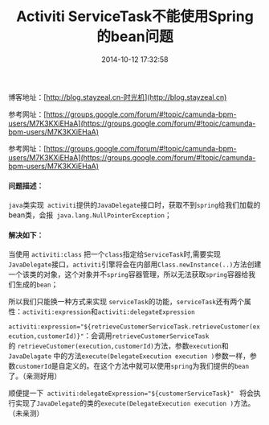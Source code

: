 ﻿---
title: Activiti ServiceTask不能使用Spring 的bean问题
date: 2014-10-12 17:32:58
tags:
       - Activiti
---
博客地址：[http://blog.stayzeal.cn-时光机](http://blog.stayzeal.cn)

参考网址：[https://groups.google.com/forum/#!topic/camunda-bpm-users/M7K3KXiEHaA](https://groups.google.com/forum/#!topic/camunda-bpm-users/M7K3KXiEHaA)

参考网址：[https://groups.google.com/forum/#!topic/camunda-bpm-users/M7K3KXiEHaA](https://groups.google.com/forum/#!topic/camunda-bpm-users/M7K3KXiEHaA)

#### 问题描述：

`java`类实现` activiti`提供的`JavaDelegate`接口时，获取不到`spring`给我们加载的bean类，会报` java.lang.NullPointerException`；
<!--more-->
#### 解决如下：

当使用 `activiti:class` 把一个`class`指定给`ServiceTask`时,需要实现`JavaDelegate`接口，`activiti`引擎将会在内部用`Class.newInstance(..)`方法创建一个该类的对象，这个对象并不`spring`容器管理，所以无法获取`spring`容器给我们生成的`bean`；

所以我们只能换一种方式来实现 `serviceTask`的功能，`serviceTask`还有两个属性：`activiti:expression`和`activiti:delegateExpression`

`activiti:expression="${retrieveCustomerServiceTask.retrieveCustomer(execution,customerId)}"`：会调用`retrieveCustomerServiceTask`的 `retrieveCustomer(execution,customerId)`方法，参数`execution`和`JavaDelagate` 中的方法`execute(DelegateExecution execution )`参数一样，参数`customerId`是自定义的。在这个方法中就可以使用`spring`为我们提供的`bean`了。（亲测好用）

顺便提一下` activiti:delegateExpression="${customerServiceTask}" ` 将会执行实现了`JavaDelegate`的类的`execute(DelegateExecution execution )`方法。（未亲测）
